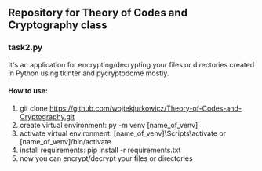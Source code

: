 ## Repository for Theory of Codes and Cryptography class

### task2.py
It's an application for encrypting/decrypting your files or directories created in Python using tkinter and pycryptodome mostly.

#### How to use:
1. git clone https://github.com/wojtekjurkowicz/Theory-of-Codes-and-Cryptography.git
2. create virtual environment:
py -m venv [name_of_venv]
3. activate virtual environment:
[name_of_venv]\Scripts\activate
or
[name_of_venv]/bin/activate
4. install requirements: 
pip install -r requirements.txt
5. now you can encrypt/decrypt your files or directories
